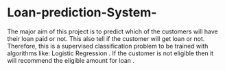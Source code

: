 # Loan-prediction-System-
The major aim of this project is to predict which of the customers will have their loan paid or not. This also tell if the customer will get loan or not. Therefore, this is a supervised classification problem to be trained with algorithms like: Logistic Regression . If the customer is not eligible then it will recommend the eligible amount for loan .
